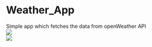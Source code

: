 # Weather_App
Simple app which fetches the data from openWeather API
<br>
<img src="https://github.com/snakista/snakista.github.io/blob/master/weather_app.JPG"></img><br><img src="https://github.com/snakista/snakista.github.io/blob/master/weather2.JPG"></img>

